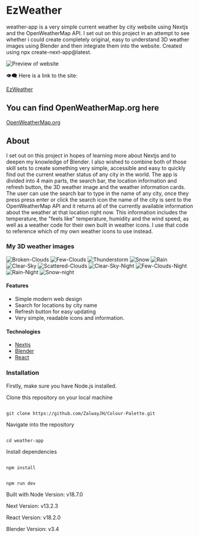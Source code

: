 # EzWeather

weather-app is a very simple current weather by city website using Nextjs and the OpenWeatherMap API. I set out on this project in an attempt to see whether i could create completely original, easy to understand 3D weather images using Blender and then integrate them into the website. Created using npx create-next-app@latest.

![Preview of website](/weather-app/src/images/EzWeather.JPG?raw=true)

:eye_speech_bubble: Here is a link to the site:

[EzWeather](https://www.youtube.com/watch?v=FPEjf9Da7dk)

## You can find OpenWeatherMap.org here

[OpenWeatherMap.org](https://openweathermap.org/api)

## About

I set out on this project in hopes of learning more about Nextjs and to deepen my knowledge of Blender. I also wished to combine both of those skill sets to create something very simple, accessible and easy to quickly find out the current weather status of any city in the world.
The app is divided into 4 main parts, the search bar, the location information and refresh button, the 3D weather image and the weather information cards.
The user can use the search bar to type in the name of any city, once they press press enter or click the search icon the name of the city is sent to the OpenWeatherMap API and it returns all of the currently available information about the weather at that location right now. This information includes the temperature, the "feels like" temperature, humidity and the wind speed, as well as a weather code for their own built in weather icons. I use that code to reference which of my own weather icons to use instead.

### My 3D weather images

![Broken-Clouds](/weather-app/public/MyWeatherIcons/brokenClouds.png?raw=true)
![Few-Clouds](/weather-app/public/MyWeatherIcons/fewClouds.png?raw=true)
![Thunderstorm](/weather-app/public/MyWeatherIcons/thunderStorm.png?raw=true)
![Snow](/weather-app/public/MyWeatherIcons/snow.png?raw=true)
![Rain](/weather-app/public/MyWeatherIcons/rain.png?raw=true)
![Clear-Sky](/weather-app/public/MyWeatherIcons/clearSky.png?raw=true)
![Scattered-Clouds](/weather-app/public/MyWeatherIcons/scatteredClouds.png?raw=true)
![Clear-Sky-Night](/weather-app/public/MyWeatherIcons/clearSkyNight.png?raw=true)
![Few-Clouds-Night](/weather-app/public/MyWeatherIcons/fewCloudsNight.png?raw=true)
![Rain-Night](/weather-app/public/MyWeatherIcons/rainNight.png?raw=true)
![Snow-night](/weather-app/public/MyWeatherIcons/snowNight.png?raw=true)

#### Features

- Simple modern web design
- Search for locations by city name
- Refresh button for easy updating
- Very simple, readable icons and information.

#### Technologies

- [Nextjs](https://nextjs.org/)
- [Blender](https://www.blender.org/)
- [React](https://react.dev/)

### Installation

Firstly, make sure you have Node.js installed.

Clone this repository on your local machine

```

git clone https://github.com/ZalwayJH/Colour-Palette.git
```

Navigate into the repository

```

cd weather-app
```

Install dependencies

```

npm install
```

```

npm run dev
```

Built with Node Version:
v18.7.0

Next Version:
v13.2.3

React Version:
v18.2.0

Blender Version:
v3.4
